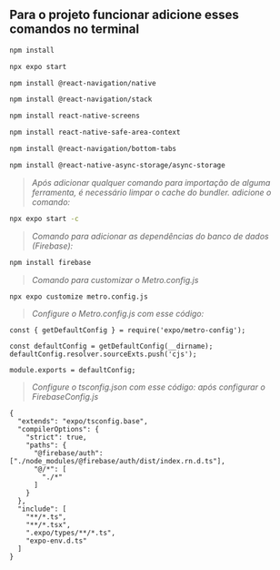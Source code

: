 ## Para o projeto funcionar adicione esses comandos no terminal

   ```bash
   npm install
   ```
   ```bash
   npx expo start
   ```
   ```bash
   npm install @react-navigation/native
   ```
   ```bash
   npm install @react-navigation/stack
   ```
   ```bash
   npm install react-native-screens
   ```
   ```bash
   npm install react-native-safe-area-context
   ```
   ```bash
   npm install @react-navigation/bottom-tabs
   ```
   ```bash
   npm install @react-native-async-storage/async-storage
   ```
   >  *Após adicionar qualquer comando para importação de alguma ferramenta, é necessário limpar o cache do bundler. adicione o comando:*

   ```bash
   npx expo start -c
   ```

   >  *Comando para adicionar as dependências do banco de dados (Firebase):*
   ```bash
   npm install firebase
   ```

   >  *Comando para customizar o Metro.config.js*
   ```bash
   npx expo customize metro.config.js
   ```
   >  *Configure o Metro.config.js com esse código:*
```
const { getDefaultConfig } = require('expo/metro-config');

const defaultConfig = getDefaultConfig(__dirname);
defaultConfig.resolver.sourceExts.push('cjs');

module.exports = defaultConfig;
```


   >  *Configure o tsconfig.json com esse código: após configurar o FirebaseConfig.js*
```
{
  "extends": "expo/tsconfig.base",
  "compilerOptions": {
    "strict": true,
    "paths": {
      "@firebase/auth": ["./node_modules/@firebase/auth/dist/index.rn.d.ts"],
      "@/*": [
        "./*"
      ]
    }
  },
  "include": [
    "**/*.ts",
    "**/*.tsx",
    ".expo/types/**/*.ts",
    "expo-env.d.ts"
  ]
}
```





